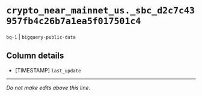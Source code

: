 # `crypto_near_mainnet_us._sbc_d2c7c43957fb4c26b7a1ea5f017501c4`
`bq-1` | `bigquery-public-data`

## Column details
* [TIMESTAMP] `last_update`

-------------------------------------------------------------------------------
*Do not make edits above this line.*
